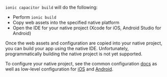 `ionic capacitor build` will do the following:
- Perform `ionic build`
- Copy web assets into the specified native platform
- Open the IDE for your native project (Xcode for iOS, Android Studio for Android)

Once the web assets and configuration are copied into your native project, you can build your app using the native IDE. Unfortunately, programmatically building the native project is not yet supported.

To configure your native project, see the common configuration [docs](https://capacitorjs.com/docs/basics/configuring-your-app) as well as low-level configuration for [iOS](https://capacitorjs.com/docs/ios/configuration) and [Android](https://capacitorjs.com/docs/android/configuration).